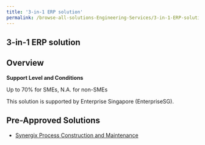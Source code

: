 ```yaml
---
title: '3-in-1 ERP solution'
permalink: /browse-all-solutions-Engineering-Services/3-in-1-ERP-solution
---
```


## 3-in-1 ERP solution
## Overview

**Support Level and Conditions**

Up to 70% for SMEs, N.A. for non-SMEs

This solution is supported by  Enterprise Singapore (EnterpriseSG).

## Pre-Approved Solutions

- <a href='/productivity-solutions-grant/solutionrepo/solution2339' target='_blank'>Synergix Process Construction and Maintenance</a><br>
